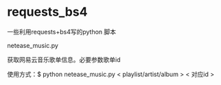 # requests_bs4
一些利用requests+bs4写的python 脚本


netease_music.py 

获取网易云音乐歌单信息。必要参数歌单id

使用方式：$ python netease_music.py < playlist/artist/album > < 对应id >

